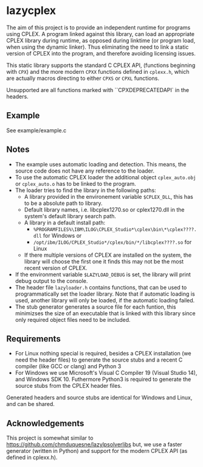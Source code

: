 # lazycplex

The aim of this project is to provide an independent runtime for programs
using CPLEX. A program linked against this library, can load an appropriate
CPLEX library during runtime, as opposed during linktime (or program load,
when using the dynamic linker). Thus eliminating the need to link a static
version of CPLEX into the program, and therefore avoiding licensing issues.

This static library supports the standard C CPLEX API, (functions beginning with `CPX`)
and the more modern `CPXX` functions defined in `cplexx.h`, which are actually macros
directing to either `CPXS` or `CPXL` functions.

Unsupported are all functions marked with ``CPXDEPRECATEDAPI` in the headers.

## Example
See example/example.c

## Notes
* The example uses automatic loading and detection.
  This means, the source code does not have any reference
  to the loader.
* To use the automatic CPLEX loader the additional object
  `cplex_auto.obj` or `cplex_auto.o` has to be linked to the program.
* The loader tries to find the library in the following paths:
  * A library provided in the environement variable `$CPLEX_DLL`,
    this has to be a absolute path to library.
  * Default library names, i.e. libcplex1270.so or cplex1270.dll
    in the system's default library search path.
  * A library in a default install path:
    - `%PROGRAMFILES%\IBM\ILOG\CPLEX_Studio*\cplex\bin\*\cplex????.dll` for Windows or
    - `/opt/ibm/ILOG/CPLEX_Studio*/cplex/bin/*/libcplex????.so` for Linux
  * If there multiple versions of CPLEX are installed on the system, the library will choose
    the first one it finds this may not be the most recent version of CPLEX.
* If the environment variable `$LAZYLOAD_DEBUG` is set, the library will print debug
  output to the console.
* The header file `lazyloader.h` contains functions, that can be used to programmatically
  set the loader library. Note that if automatic loading is used,
  another library will only be loaded, if the automatic loading failed.
* The stub generator generates a source file for each funtion, this minimizses the size
  of an executable that is linked with this library since only required object files need to
  be included.

## Requirements
* For Linux nothing special is required, besides a CPLEX installation (we need the header files)
  to generate the source stubs and a recent C compiler (like GCC or clang) and Python 3
* For Windows we use Microsoft's Visual C Compiler 19 (Visual Studio 14),
  and Windows SDK 10.
  Futhermore Python3 is required to generate the source stubs from the CPLEX header files.

Generated headers and source stubs are identical for Windows and Linux, and can be shared.

## Acknowledgements
This project is somewhat similar to
https://github.com/chmduquesne/lazylpsolverlibs
but, we use a faster generator (written in Python) and support for the
modern CPLEX API (as defined in cplexx.h).
